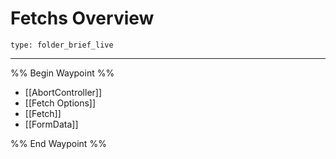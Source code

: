 # Fetchs Overview
 
```ccard
type: folder_brief_live
```
 
---

%% Begin Waypoint %%
- [[AbortController]]
- [[Fetch Options]]
- [[Fetch]]
- [[FormData]]

%% End Waypoint %%